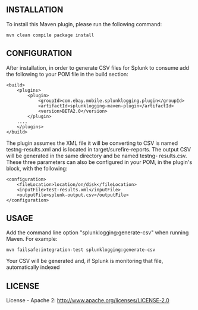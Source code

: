 ## INSTALLATION
To install this Maven plugin, please run the following command:

    mvn clean compile package install


## CONFIGURATION
After installation, in order to generate CSV files for Splunk to consume add the following to your POM file in the build section:

    <build>
        <plugins>
            <plugin>
                <groupId>com.ebay.mobile.splunklogging.plugin</groupId>
                <artifactId>splunklogging-maven-plugin</artifactId>
                <version>BETA2.0</version>
            </plugin>
	    ....
        </plugins>
    </build>

The plugin assumes the XML file it will be converting to CSV is named testng-results.xml and is located in target/surefire-reports.  The output CSV will be generated in the same directory and be named testng-
results.csv.  These three parameters can also be configured in your POM, in the plugin's block, with the following:

    <configuration>
        <fileLocation>location/on/disk</fileLocation>
		<inputFile>test-results.xml</inputFile>
		<outputFile>splunk-output.csv</outputFile>
    </configuration>

## USAGE
Add the command line option "splunklogging:generate-csv" when running Maven.  For example:

    mvn failsafe:integration-test splunklogging:generate-csv

Your CSV will be generated and, if Splunk is monitoring that file, automatically indexed

## LICENSE
License - Apache 2: http://www.apache.org/licenses/LICENSE-2.0
